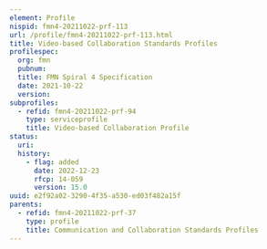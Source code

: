 ```yaml
---
element: Profile
nispid: fmn4-20211022-prf-113
url: /profile/fmn4-20211022-prf-113.html
title: Video-based Collaboration Standards Profiles
profilespec:
  org: fmn
  pubnum: 
  title: FMN Spiral 4 Specification
  date: 2021-10-22
  version: 
subprofiles:
  - refid: fmn4-20211022-prf-94
    type: serviceprofile
    title: Video-based Collaboration Profile
status:
  uri: 
  history: 
    - flag: added
      date: 2022-12-23
      rfcp: 14-059
      version: 15.0
uuid: e2f92a02-3290-4f35-a530-ed03f482a15f
parents:
  - refid: fmn4-20211022-prf-37
    type: profile
    title: Communication and Collaboration Standards Profiles
---
```

